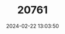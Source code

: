 ---
title: "20761"
category: "Rattus verecundus"
draft: false
date: 2024-02-22 13:03:50
languages:
  English: ["Slender Rat"]
---